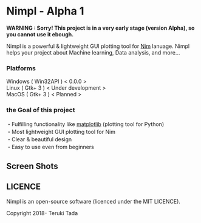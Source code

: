 # Nimpl - Alpha 1
**WARNING : Sorry! This project is in a very early stage (version Alpha), so you cannot use it ebough.**

Nimpl is a powerful & lightweight GUI plotting tool for [Nim](https://nim-lang.org/) lanuage.
Nimpl helps your project about Machine learning, Data analysis, and more...

### Platforms
Windows ( Win32API ) < 0.0.0 ><br>
Linux ( Gtk+ 3 ) < Under development ><br>
MacOS ( Gtk+ 3 ) < Planned ><br>

### the Goal of this project
・Fulfilling functionality like [matplotlib](https://github.com/matplotlib/matplotlib) (plotting tool for Python)<br>
・Most lightweight GUI plotting tool for Nim<br>
・Clear & beautiful design<br>
・Easy to use even from beginners<br>

## Screen Shots

## LICENCE
Nimpl is an open-source software (licenced under the MIT LICENCE).

Copyright 2018- Teruki Tada
